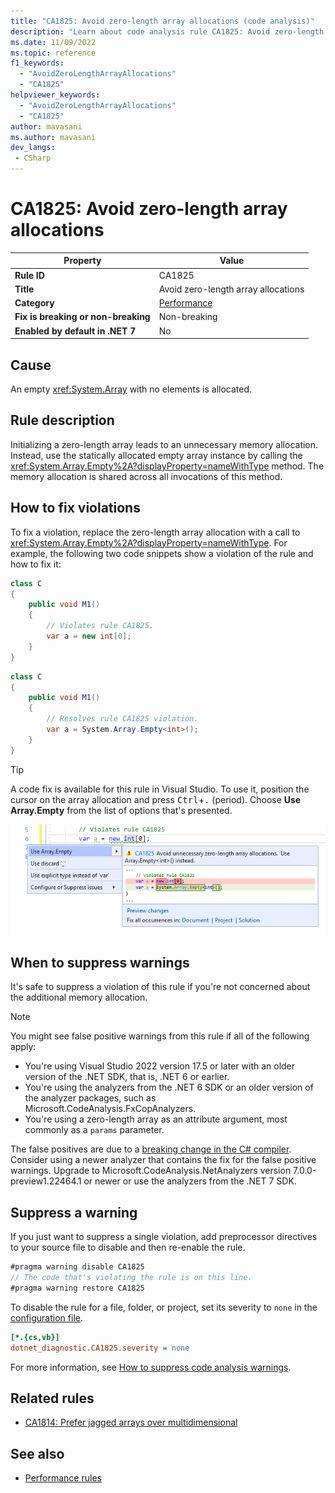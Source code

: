 ```yaml
---
title: "CA1825: Avoid zero-length array allocations (code analysis)"
description: "Learn about code analysis rule CA1825: Avoid zero-length array allocations"
ms.date: 11/09/2022
ms.topic: reference
f1_keywords:
  - "AvoidZeroLengthArrayAllocations"
  - "CA1825"
helpviewer_keywords:
  - "AvoidZeroLengthArrayAllocations"
  - "CA1825"
author: mavasani
ms.author: mavasani
dev_langs:
 - CSharp
---
```

# CA1825: Avoid zero-length array allocations

| Property                            | Value                                  |
|-------------------------------------|----------------------------------------|
| **Rule ID**                         | CA1825                                 |
| **Title**                           | Avoid zero-length array allocations    |
| **Category**                        | [Performance](performance-warnings.md) |
| **Fix is breaking or non-breaking** | Non-breaking                           |
| **Enabled by default in .NET 7**    | No                                     |

## Cause

An empty <xref:System.Array> with no elements is allocated.

## Rule description

Initializing a zero-length array leads to an unnecessary memory allocation. Instead, use the statically allocated empty array instance by calling the <xref:System.Array.Empty%2A?displayProperty=nameWithType> method. The memory allocation is shared across all invocations of this method.

## How to fix violations

To fix a violation, replace the zero-length array allocation with a call to <xref:System.Array.Empty%2A?displayProperty=nameWithType>. For example, the following two code snippets show a violation of the rule and how to fix it:

```csharp
class C
{
    public void M1()
    {
        // Violates rule CA1825.
        var a = new int[0];
    }
}
```

```csharp
class C
{
    public void M1()
    {
        // Resolves rule CA1825 violation.
        var a = System.Array.Empty<int>();
    }
}
```

> [!TIP]
> A code fix is available for this rule in Visual Studio. To use it, position the cursor on the array allocation and press <kbd>Ctrl</kbd>+<kbd>.</kbd> (period). Choose **Use Array.Empty** from the list of options that's presented.
>
> ![Code fix for CA1825 - use array empty](media/ca1825-codefix.png)

## When to suppress warnings

It's safe to suppress a violation of this rule if you're not concerned about the additional memory allocation.

> [!NOTE]
> You might see false positive warnings from this rule if all of the following apply:
>
> - You're using Visual Studio 2022 version 17.5 or later with an older version of the .NET SDK, that is, .NET 6 or earlier.
> - You're using the analyzers from the .NET 6 SDK or an older version of the analyzer packages, such as Microsoft.CodeAnalysis.FxCopAnalyzers.
> - You're using a zero-length array as an attribute argument, most commonly as a `params` parameter.
>
> The false positives are due to a [breaking change in the C# compiler](/dotnet/csharp/whats-new/breaking-changes/compiler%20breaking%20changes%20-%20dotnet%207#inoneoperation-nodes-for-attributes-are-now-iattributeoperation-nodes). Consider using a newer analyzer that contains the fix for the false positive warnings. Upgrade to Microsoft.CodeAnalysis.NetAnalyzers version 7.0.0-preview1.22464.1 or newer or use the analyzers from the .NET 7 SDK.

## Suppress a warning

If you just want to suppress a single violation, add preprocessor directives to your source file to disable and then re-enable the rule.

```csharp
#pragma warning disable CA1825
// The code that's violating the rule is on this line.
#pragma warning restore CA1825
```

To disable the rule for a file, folder, or project, set its severity to `none` in the [configuration file](../configuration-files.md).

```ini
[*.{cs,vb}]
dotnet_diagnostic.CA1825.severity = none
```

For more information, see [How to suppress code analysis warnings](../suppress-warnings.md).

## Related rules

- [CA1814: Prefer jagged arrays over multidimensional](ca1814.md)

## See also

- [Performance rules](performance-warnings.md)
